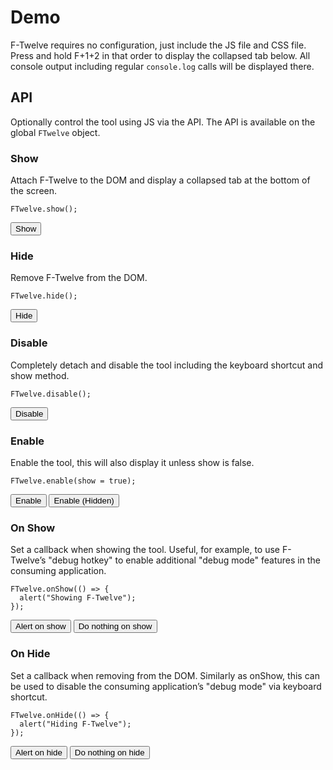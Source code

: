 <html>

<head>
  <meta http-equiv="X-UA-Compatible" content="IE=edge" />
  <title>F-Twelve Demo</title>
  <!-- #################### -->
  <!--                      -->
  <!-- Include the CSS file -->
  <!--                      -->
  <!-- #################### -->
  <link rel="stylesheet" href="/f-twelve/dist/f-twelve.css" />
</head>

<body>
  
  <!-- ####################################################### -->
  <!--                                                         -->
  <!-- Include the JS file... And that's it, F-Twelve is ready -->
  <!--                                                         -->
  <!-- ####################################################### -->
  <script src="/f-twelve/dist/f-twelve.umd.js"></script>
  
  <h1>Demo</h1>
  <p>F-Twelve requires no configuration, just include the JS file and CSS file. Press and hold F+1+2 in that order to display the collapsed tab below. All console output including regular <code>console.log</code> calls will be displayed there. </p>
  
  <h2>API</h2>
  <p>Optionally control the tool using JS via the API. The API is available on the global <code>FTwelve</code> object.</p>
  
  <h3>Show</h3>
  <p>Attach F-Twelve to the DOM and display a collapsed tab at the bottom of the screen.</p>
  <pre><code>FTwelve.show();</code></pre>
  <button onclick="FTwelve.show()">Show</button>
  
  <h3>Hide</h3>
  <p>Remove F-Twelve from the DOM.</p>
  <pre><code>FTwelve.hide();</code></pre>
  <button onclick="FTwelve.hide()">Hide</button>
  
  <h3>Disable</h3>
  <p>Completely detach and disable the tool including the keyboard shortcut and show method.</p>
  <pre><code>FTwelve.disable();</code></pre>
  <button onclick="FTwelve.disable()">Disable</button>
  
  <h3>Enable</h3>
  <p>Enable the tool, this will also display it unless show is false.</p>
  <pre><code>FTwelve.enable(show = true);</code></pre>
  <button onclick="FTwelve.enable()">Enable</button>
  <button onclick="FTwelve.enable(false)">Enable (Hidden)</button>
  
  <h3>On Show</h3>
  <p>Set a callback when showing the tool. Useful, for example, to use F-Twelve’s "debug hotkey" to enable additional "debug mode" features in the consuming application.</p>
  <pre><code>FTwelve.onShow(() => {
  alert("Showing F-Twelve");
});</code></pre>
  <button onclick="FTwelve.onShow(function(){alert('Showing F-Twelve')})">Alert on show</button>
  <button onclick="FTwelve.onShow(function(){})">Do nothing on show</button>
  
  <h3>On Hide</h3>
  <p>Set a callback when removing from the DOM. Similarly as onShow, this can be used to disable the consuming application’s "debug mode" via keyboard shortcut.</p>
  <pre><code>FTwelve.onHide(() => {
  alert("Hiding F-Twelve");
});</code></pre>
  <button onclick="FTwelve.onHide(function(){alert('Hiding f-Twelve')})">Alert on hide</button>
  <button onclick="FTwelve.onHide(function(){})">Do nothing on hide</button>
  
  <script>
    
    // Use the console functions as usual and it will capture the output
    console.log("log msg");
    console.warn("warn msg");
    console.error("error msg");
    console.info("info msg");
    console.log({ "one": "two" });
    console.log("one", "two", 3);
    console.warn("words followed by a small object followed by a large object", { "one": "two" }, {
      "ticket": [{
        "impact": "0",
        "tenantId": "5ba2af2b0456dc5c3fdc9b02",
        "summary": "123",
        "description": "123",
        "assignedGroupId": "5ba3ddddc40a384ad1bd45c8",
        "containsPhi": true,
        "firstName": "Portal",
        "lastName": "Portal",
        "userName": "4464007",
        "email": "pgross41@gmail.com",
        "phoneNumber": "(636) 466-3778",
        "id": 1
      }],
      "configuration": [{
        "id": "undefined",
        "tenantId": "0b8a0111-e8e6-4c26-a91c-5069cbc6b1ca",
        "issueTypes": {
          "default": "5ba3ddddc40a384ad1bd45c8",
          "options": [{
            "value": "5ba3ddddc40a384ad1bd45c7",
            "text": "Hardware"
          }, { "value": "5ba3ddddc40a384ad1bd45c8", "text": "Software" }, {
            "value": "5ba3ddddc40a384ad1bd45c9",
            "text": "Other"
          }]
        },
        "phoneNumber": "(866) 227-8877",
        "lookBackMinutes": 240,
        "impact": {
          "default": "0",
          "options": [{ "value": "0", "text": "Minor/Localized" }, {
            "value": "1",
            "text": "Moderate/Limited"
          }, { "value": "2", "text": "Significant/Large" }, { "value": "3", "text": "Extensive/Widespread" }]
        }
      }]
    });
    iAmBadCode;
    
  </script>
</body>

</html>